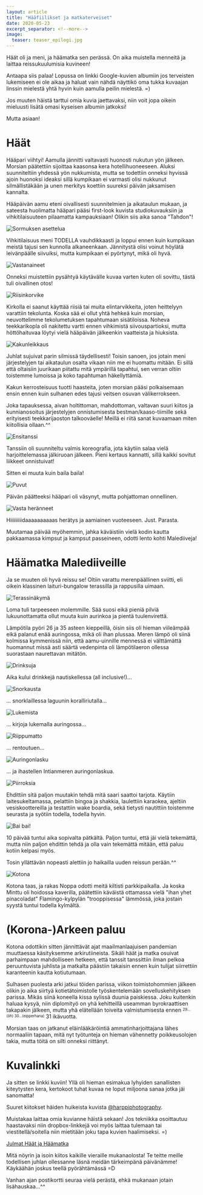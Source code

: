 ```yaml
---
layout: article
title: "Hääfiilikset ja matkaterveiset"
date: 2020-05-23
excerpt_separator: <!--more-->
image:
  teaser: teaser_epilogi.jpg
---
```


Häät oli ja meni, ja häämatka sen perässä. On aika muistella menneitä ja laittaa reissukuulumisia kuvineen!
<!--more-->

Antaapa siis palaa!
Lopussa on linkki Google-kuvien albumiin jos terveisten lukemiseen ei ole aikaa ja haluat vain nähdä näyttikö oma tukka kuvaajan linssin mielestä yhtä hyvin kuin aamulla peilin mielestä. =)

Jos muuten häistä tarttui omia kuvia jaettavaksi, niin voit jopa oikein mieluusti lisätä omasi kyseisen albumin jatkoksi!

Mutta asiaan!

# Häät

Hääpari viihtyi! Aamulla jännitti valtavasti huonosti nukutun yön jälkeen. Morsian päätettiin sijoittaa kaasonsa kera hotellihuoneeseen. Aluksi suunniteltiin yhdessä yön nukkumista, mutta se todettiin onneksi hyvissä ajoin huonoksi ideaksi sillä kumpikaan ei varmasti olisi nukkunut silmällistäkään ja unen merkitys koettiin suureksi päivän jaksamisen kannalta.

Hääpäivän aamu eteni oivallisesti suunnitelmien ja aikataulun mukaan, ja sateesta huolimatta hääpari pääsi first-look kuvista studiokuvauksiin ja vihkitilaisuuteen pilaamatta kampauksiaan! Olikin siis aika sanoa "Tahdon"!

![Sormuksen asettelua](/images/epilogi/alttari.jpg "Sormuksen asettelua")

Vihkitilaisuus meni TODELLA vauhdikkaasti ja loppui ennen kuin kumpikaan meistä tajusi sen kunnolla alkaneenkaan. Jännitystä olisi voinut höylätä leivänpäälle siivuiksi, mutta kumpikaan ei pyörtynyt, mikä oli hyvä.

![Vastanaineet](/images/epilogi/suudelma.jpg "Vastanaineet")

Onneksi muistettiin pysähtyä käytävälle kuvaa varten kuten oli sovittu, tästä tuli oivallinen otos!

![Riisinkorvike](/images/epilogi/lumi.jpg "Riisinkorvike")

Kirkolla ei saanut käyttää riisiä tai muita elintarvikkeita, joten heittelyyn varattiin tekolunta. Koska sää ei ollut yhtä hehkeä kuin morsian, neuvottelimme tekolumetuksen tapahtumaan sisätiloissa. Noheva teekkarikopla oli nakitettu vartti ennen vihkimistä siivouspartioksi, mutta höttöhaituvaa löytyi vielä hääpäivän jälkeenkin vaatteista ja hiuksista.

![Kakunleikkaus](/images/epilogi/kakku.jpg "Kakunleikkaus")

Juhlat sujuivat parin silmissä täydellisesti! Toisin sanoen, jos jotain meni järjestelyjen tai aikataulun osalta vikaan niin me ei huomattu mitään. Ei sillä että oltaisiin juurikaan piitattu mitä ympärillä tapahtui, sen verran oltiin toistemme lumoissa ja koko tapahtuman häkellyttämiä.

Kakun kerrosteisuus tuotti haasteita, joten morsian pääsi polkaisemaan ensin ennen kuin sulhanen edes tajusi veitsen osuvan välikerrokseen.

Joka tapauksessa, aivan holtittoman, mahdottoman, valtavan suuri kiitos ja kunnianosoitus järjestelyjen onnistumisesta bestman/kaaso-tiimille sekä erityisesti teekkarijaoston talkooväelle! Meillä ei riitä sanat kuvaamaan miten kiitollisia ollaan.^^

![Ensitanssi](/images/epilogi/tanssi.jpg "Ensitanssi")

Tanssiin oli suunniteltu valmis koreografia, jota käytiin salaa vielä harjoittelemassa jälkiruoan jälkeen. Pieni kertaus kannatti, sillä kaikki sovitut liikkeet onnistuivat!

Sitten ei muuta kuin baila baila!

![Puvut](/images/epilogi/puvut.jpg "Puvut")

Päivän päätteeksi hääpari oli väsynyt, mutta pohjattoman onnellinen.

![Vasta heränneet](/images/epilogi/aamu.jpg "")

Hiiiiiiiiidaaaaaaaaaas herätys ja aamiainen vuoteeseen. Just. Parasta.

Muutamaa päivää myöhemmin, jahka käväistiin vielä kodin kautta pakkaamassa kimpsut ja kampsut passeineen, odotti lento kohti Malediiveja!

# Häämatka Malediiveille

Ja se muuten oli hyvä reissu se! Oltiin varattu merenpäällinen sviitti, eli oikein klassinen laituri-bungalow terassilla ja rappusilla uimaan.

![Terassinäkymä](/images/epilogi/terassi.jpg "Terassinäkymä")

Loma tuli tarpeeseen molemmille. Sää suosi eikä pieniä pilviä lukuunottamatta ollut muuta kuin aurinkoa ja pientä tuulenvirettä.

Lämpötila pyöri 26 ja 35 asteen kieppeillä, öisin siis oli hieman viileämpää eikä palanut enää auringossa, mikä oli ihan plussaa. Meren lämpö oli siinä kolmissa kymmenissä niin, että aamu-uinnille mennessä ei välttämättä huomannut missä asti säärtä vedenpinta oli lämpötilaeron ollessa suorastaan naurettavan mitätön.

![Drinksuja](/images/epilogi/juomat.jpg "Drinksuja")

Aika kului drinkkejä nautiskellessa (all inclusive!)...

![Snorkausta](/images/epilogi/snorklaus.jpg "Snorklausta")

... snorklaillessa laguunin koralliriutalla...

![Lukemista](/images/epilogi/kirja.jpg "Lukemista")

... kirjoja lukemalla auringossa...

![Riippumatto](/images/epilogi/rentoa.jpg "Riippumatto")

... rentoutuen...

![Auringonlasku](/images/epilogi/hiekkapari.jpg "Auringonlasku")

... ja ihastellen Intianmeren auringonlaskua.

![Piirroksia](/images/epilogi/hiekkasydän.jpg "Piirroksia")

Ehdittiin sitä paljon muutakin tehdä mitä saari saattoi tarjota. Käytiin laitesukeltamassa, pelattiin bingoa ja shakkia, laulettiin karaokea, ajeltiin vesiskoottereilla ja testattiin wake boardia, sekä tietysti nautittiin toistemme seurasta ja syötiin todella, todella hyvin.

![Bai bai!](/images/epilogi/baibai.jpg "Bai bai!")

10 päivää tuntui aika sopivalta pätkältä. Paljon tuntui, että jäi vielä tekemättä, mutta niin paljon ehdittin tehdä ja olla vain tekemättä mitään, että paluu kotiin kelpasi myös.

Tosin yllättävän nopeasti alettiin jo haikailla uuden reissun perään.^^

![Kotona](/images/epilogi/kotona.jpg "Kotona")

Kotona taas, ja rakas Noppa odotti meitä kiltisti parkkipaikalla. Ja koska Minttu oli hoidossa kaverilla, päätettiin käväistä ottamassa vielä "ihan yhet pinacoladat" Flamingo-kylpylän "trooppisessa" lämmössä, joka jostain syystä tuntui todella kylmältä.

# (Korona-)Arkeen paluu

Kotona odottikin sitten jännittävät ajat maailmanlaajuisen pandemian muuttaessa käsityksemme arkirutiineista. Sikäli häät ja matka osuivat parhaimpaan mahdolliseen hetkeen, että tanssit tanssittiin ilman pelkoa peruuntuvista juhlista ja matkalta päästiin takaisin ennen kuin tulijat siirrettiin karanteenin kautta kotiutumaan.

Sulhasen puolesta arki jatkui töiden parissa, viikon toimistohommien jälkeen olikin jo aika siirtyä kotietätoimistolle työskentelemään sovelluskehityksen parissa. Mikäs siinä koneella kissa sylissä duunia paiskiessa. Joku kuitenkin haluaa kysyä, niin diplomityö on yhä kehitteillä useamman byrokraattisen takapakin jälkeen, mutta yhä elätellään toiveita valmistumisesta ennen <sup><sub>29...(öh) 30...(eipperhana)</sub></sup> 31 ikävuotta.

Morsian taas on jatkanut eläinlääkäröintiä ammatinharjoittajana lähes normaaliin tapaan, mitä nyt työtunteja on hieman vähennetty poikkeusolojen takia, mutta töitä on silti onneksi riittänyt.

# Kuvalinkki

Ja sitten se linkki kuviin!
Yllä oli hieman esimakua lyhyiden sanallisten kiteytysten kera, kertokoot tuhat kuvaa ne loput miljoona sanaa jotka jäi sanomatta!

Suuret kiitokset häiden huikeista kuvista [@harppiphotography](https://www.instagram.com/harppiphotography "instagram.com/harppiphotography").

Muistakaa laittaa omia kuvianne häistä sekaan! Jos tekniikka osoittautuu haastavaksi niin dropbox-linkkejä voi myös laittaa tulemaan tai viestitellä/soitella niin mietitään joku tapa kuvien haalimiseksi. =)

[Julmat Häät ja Häämatka](https://photos.app.goo.gl/e64B1BegbyBuQw1H8 "Google-albumin linkki")

Mitä nöyrin ja isoin kiitos kaikille vieraille mukanaolosta! Te teitte meille todellisen juhlan ollessanne läsnä meidän tärkeimpänä päivänämme! Käykäähän joskus teellä pyörähtämässä =D

Vanhan ajan postikortti seuraa vielä perästä, ehkä mukanaan jotain lisähauskaa...^^
